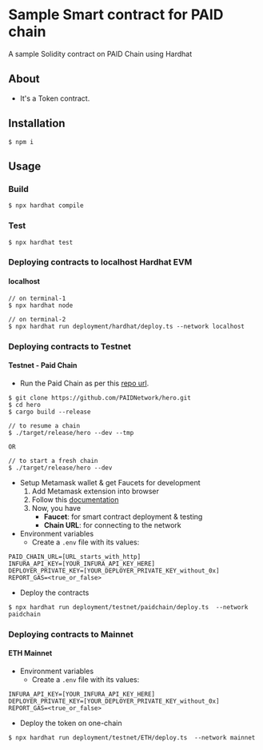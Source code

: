 # Sample Smart contract for PAID chain
A sample Solidity contract on PAID Chain using Hardhat

## About
* It's a Token contract.

## Installation
```console
$ npm i
```

## Usage

### Build
```console
$ npx hardhat compile
```

### Test
```console
$ npx hardhat test
```

### Deploying contracts to localhost Hardhat EVM
#### localhost
```console
// on terminal-1
$ npx hardhat node

// on terminal-2
$ npx hardhat run deployment/hardhat/deploy.ts --network localhost
```


### Deploying contracts to Testnet
#### Testnet - Paid Chain
* Run the Paid Chain as per this [repo url](https://github.com/PAIDNetwork/hero#build--run).
```
$ git clone https://github.com/PAIDNetwork/hero.git
$ cd hero
$ cargo build --release

// to resume a chain
$ ./target/release/hero --dev --tmp

OR

// to start a fresh chain
$ ./target/release/hero --dev
```
* Setup Metamask wallet & get Faucets for development
	1. Add Metamask extension into browser
	2. Follow this [documentation](https://masterventures.slab.com/posts/paid-chain-test-document-v5iivb3t)
	3. Now, you have
		+ __Faucet__: for smart contract deployment & testing
		+ __Chain URL__: for connecting to the network
* Environment variables
	- Create a `.env` file with its values:
```
PAID_CHAIN_URL=[URL_starts_with_http]
INFURA_API_KEY=[YOUR_INFURA_API_KEY_HERE]
DEPLOYER_PRIVATE_KEY=[YOUR_DEPLOYER_PRIVATE_KEY_without_0x]
REPORT_GAS=<true_or_false>
```
* Deploy the contracts
```console
$ npx hardhat run deployment/testnet/paidchain/deploy.ts  --network paidchain
```

### Deploying contracts to Mainnet
#### ETH Mainnet
* Environment variables
	- Create a `.env` file with its values:
```
INFURA_API_KEY=[YOUR_INFURA_API_KEY_HERE]
DEPLOYER_PRIVATE_KEY=[YOUR_DEPLOYER_PRIVATE_KEY_without_0x]
REPORT_GAS=<true_or_false>
```

* Deploy the token on one-chain
```console
$ npx hardhat run deployment/testnet/ETH/deploy.ts  --network mainnet
```
